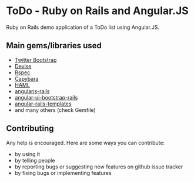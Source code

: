# ToDo - Ruby on Rails and Angular.JS

Ruby on Rails demo application of a ToDo list using Angular.JS.



 
## Main gems/libraries used ##

* [Twitter Bootstrap](http://getbootstrap.com/)
* [Devise](https://github.com/plataformatec/devise)
* [Rspec](http://rspec.info/)
* [Capybara](https://github.com/jnicklas/capybara)
* [HAML](http://haml.info)
* [angularjs-rails](https://github.com/hiravgandhi/angularjs-rails)
* [angular-ui-bootstrap-rails](https://github.com/pitr/angular-rails-templates)
* [angular-rails-templates](https://github.com/cconstantin/angular-ui-bootstrap-rails)
* and many others (check Gemfile)

## Contributing ##

Any help is encouraged. Here are some ways you can contribute:

* by using it
* by telling people
* by reporting bugs or suggesting new features on github issue tracker
* by fixing bugs or implementing features